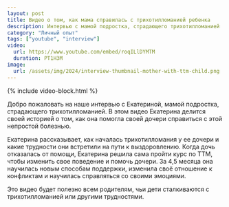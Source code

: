 ```yaml
---
layout: post
title: Видео о том, как мама справилась с трихотилломанией ребенка
description: Интервью с мамой подростка, страдающего трихотилломанией
category: "Личный опыт"
tags: ["youtube", "interview"]
video:
  url: https://www.youtube.com/embed/roqILlDYMTM
  duration: PT1H3M
image:
  url: /assets/img/2024/interview-thumbnail-mother-with-ttm-child.png
---
```


{% include video-block.html %}

Добро пожаловать на наше интервью с Екатериной, мамой подростка, страдающего трихотилломанией. 
В этом видео Екатерина делится своей историей о том, как она помогла своей дочери справиться с этой непростой болезнью.

Екатерина рассказывает, как началась трихотилломания у ее дочери и какие трудности они встретили на пути к выздоровлению. 
Когда дочь отказалась от помощи, Екатерина решила сама пройти курс по ТТМ, чтобы изменить свое поведение и помочь дочери. 
За 4,5 месяца она научилась новым способам поддержки, изменила своё отношение к конфликтам и научилась справляться со своими эмоциями.

Это видео будет полезно всем родителям, чьи дети сталкиваются с трихотилломанией или другими трудностями.

